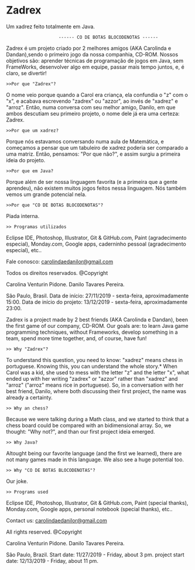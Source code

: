 # Zadrex
Um xadrez feito totalmente em Java.

						------ CO DE BOTAS BLOCODENOTAS ------

Zadrex é um projeto criado por 2 melhores amigos (AKA Carolinda e Dandan),sendo o primeiro jogo da nossa companhia, CD-ROM. Nossos objetivos são: aprender técnicas de programação de jogos em Java, sem FrameWorks, desenvolver algo em equipe, passar mais tempo juntos, e, é claro, se divertir!

	>>Por que "Zadrex"?

O nome veio porque quando a Carol era criança, ela confundia o "z" com o "x", e acabava escrevendo "zadrex" ou "azzor", ao invés de "xadrez" e "arroz". Então, numa
conversa com seu melhor amigo, Danilo, em que ambos descutiam seu primeiro projeto, o nome dele já era uma certeza: Zadrex.

	>>Por que um xadrez?

Porque nós estavamos conversando numa aula de Matemática, e começamos a pensar que um tabuleiro de xadrez poderia ser comparado a uma matriz. Então, pensamos: "Por que
não?", e assim surgiu a primeira ideia do projeto.

	>>Por que em Java?

Porque além de ser nossa linguagem favorita (e a primeira que a gente aprendeu), não existem muitos jogos feitos nessa linguagem. Nós também vemos um grande potencial
nela.

	>>Por que "CO DE BOTAS BLOCODENOTAS"?

Piada interna.

	>> Programas utilizados

Eclipse IDE, Photoshop, Illustrator, Git & GitHub.com, Paint (agradecimento especial), Monday.com, Google apps, caderninho pessoal (agradecimento especial), etc..


Fale conosco: carolindaedanilor@gmail.com

Todos os direitos reservados.
@Copyright

Carolina Venturin Pidone.
Danilo Tavares Pereira.

São Paulo, Brasil.
Data de início: 27/11/2019 - sexta-feira, aproximadamente 15:00.
Data de início do projeto: 13/12/2019 - sexta-feira, aproximadamente 23:00.


Zadrex is a project made by 2 best friends (AKA Carolinda e Dandan), been the first game of our company, CD-ROM. Our goals are: to learn Java game programming techniques, without Frameworks, develop something in a team, spend more time together, and, of course, have fun!

	>> Why "Zadrex"?

To understand this question, you need to know: "xadrez" means chess in portuguese. Knowing this, you can understand the whole story.* When Carol was a kid, she used to mess
with the letter "z" and the letter "x", what ended up with her writing "zadrex" or "azzor" rather than "xadrez" and "arroz" ("arroz" means rice in portuguese). So, in a
conversation with her best friend, Danilo, where both discussing their first project, the name was already a certainty.

	>> Why an chess?

Because we were talking  during a Math class, and we started to think that a chess board could be compared with an bidimensional array. So, we thought: "Why not?", and
than our first project ideia emerged.

	>> Why Java?

Altought being our favorite language (and the first we learned), there are not many games made in this language. We also see a huge potential too.

	>> Why "CO DE BOTAS BLOCODENOTAS"?

Our joke.

	>> Programs used

Eclipse IDE, Photoshop, Illustrator, Git & GitHub.com, Paint (special thanks), Monday.com, Google apps, personal notebook (special thanks), etc..

Contact us: carolindaedanilor@gmail.com

All rights reserved.
@Copyright

Carolina Venturin Pidone.
Danilo Tavares Pereira.

São Paulo, Brazil.
Start date: 11/27/2019 - Friday, about 3 pm.
project start date: 12/13/2019 - Friday, about 11 pm.
